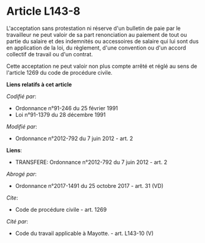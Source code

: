 # Article L143-8

L'acceptation sans protestation ni réserve d'un bulletin de paie par le travailleur ne peut valoir de sa part renonciation au
paiement de tout ou partie du salaire et des indemnités ou accessoires de salaire qui lui sont dus en application de la loi,
du règlement, d'une convention ou d'un accord collectif de travail ou d'un contrat. 

Cette acceptation ne peut valoir non plus compte arrêté et réglé au sens de l'article 1269 du code de procédure civile.

**Liens relatifs à cet article**

_Codifié par_:

  - Ordonnance n°91-246 du 25 février 1991
  - Loi n°91-1379 du 28 décembre 1991

_Modifié par_:

  - Ordonnance n°2012-792 du 7 juin 2012 - art. 2

**Liens**:

  - TRANSFERE: Ordonnance n°2012-792 du 7 juin 2012 - art. 2

_Abrogé par_:

  - Ordonnance n°2017-1491 du 25 octobre 2017 - art. 31 (VD)

_Cite_:

  - Code de procédure civile - art. 1269

_Cité par_:

  - Code du travail applicable à Mayotte. - art. L143-10 (V)
